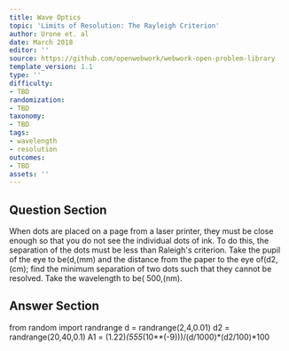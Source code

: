 ```yaml
---
title: Wave Optics
topic: 'Limits of Resolution: The Rayleigh Criterion'
author: Urone et. al
date: March 2018
editor: ''
source: https://github.com/openwebwork/webwork-open-problem-library
template_version: 1.1
type: ''
difficulty:
- TBD
randomization:
- TBD
taxonomy:
- TBD
tags:
- wavelength
- resolution
outcomes:
- TBD
assets: ''
---
```


## Question Section 

When dots are placed on a page from a laser printer, they must be close enough so that you do not see the individual dots of ink. To do this, the separation of the dots must be less than Raleigh's criterion. Take the pupil of the eye to be(d,(mm) and the distance from the paper to the eye of(d2,(cm); find the minimum separation of two dots such that they cannot be resolved. Take the wavelength to be( 500,(nm).



## Answer Section

from random import randrange
d = randrange(2,4,0.01)
d2 = randrange(20,40,0.1)
A1 = (1.22)*(555*(10**(-9)))/(d/1000)*(d2/100)*100
